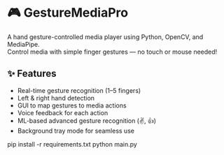 # 🎮 GestureMediaPro

A hand gesture-controlled media player using Python, OpenCV, and MediaPipe.  
Control media with simple finger gestures — no touch or mouse needed!

## ✨ Features
- Real-time gesture recognition (1–5 fingers)
- Left & right hand detection
- GUI to map gestures to media actions
- Voice feedback for each action
- ML-based advanced gesture recognition (✌️, 👍)
- Background tray mode for seamless use




pip install -r requirements.txt
python main.py
